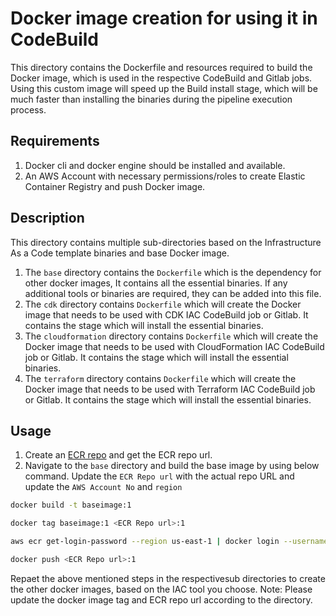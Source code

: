 # Docker image creation for using it in CodeBuild
This directory contains the Dockerfile and resources required to build the Docker image, which is used in the respective CodeBuild and Gitlab jobs. Using this custom image will speed up the Build install stage, which will be much faster than installing the binaries during the pipeline execution process.

## Requirements
1. Docker cli and docker engine should be installed and available.
2. An AWS Account with necessary permissions/roles to create Elastic Container Registry and push Docker image.

## Description
This directory contains multiple sub-directories based on the Infrastructure As a Code template binaries and base Docker image. 
1. The `base` directory contains the `Dockerfile` which is the dependency for other docker images, It contains all the essential binaries. If any additional tools or binaries are required, they can be added into this file.
2. The `cdk` directory contains `Dockerfile` which will create the Docker image that needs to be used with CDK IAC CodeBuild job or Gitlab. It contains the stage which will install the essential binaries.
3. The `cloudformation` directory contains `Dockerfile` which will create the Docker image that needs to be used with CloudFormation IAC CodeBuild job or Gitlab. It contains the stage which will install the essential binaries.
4. The `terraform` directory contains `Dockerfile` which will create the Docker image that needs to be used with Terraform IAC CodeBuild job or Gitlab. It contains the stage which will install the essential binaries.

## Usage
1. Create an [ECR repo](https://docs.aws.amazon.com/cli/latest/reference/ecr/create-repository.html) and get the ECR repo url.
2. Navigate to the `base` directory and build the base image by using below command. Update the `ECR Repo url` with the actual repo URL and update the `AWS Account No` and `region`
```sh
docker build -t baseimage:1

docker tag baseimage:1 <ECR Repo url>:1

aws ecr get-login-password --region us-east-1 | docker login --username AWS --password-stdin <AWS Account No>.dkr.ecr.<region>.amazonaws.com

docker push <ECR Repo url>:1
```

Repaet the above mentioned steps in the respectivesub directories to create the other docker images, based on the IAC tool you choose. 
Note: Please update the docker image tag and ECR repo url according to the directory.
